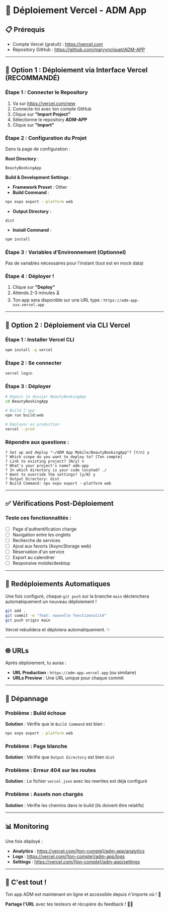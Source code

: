 # 🚀 Déploiement Vercel - ADM App

## 📋 Prérequis
- Compte Vercel (gratuit) : https://vercel.com
- Repository GitHub : https://github.com/marvynclouet/ADM-APP

---

## 🎯 Option 1 : Déploiement via Interface Vercel (RECOMMANDÉ)

### Étape 1 : Connecter le Repository
1. Va sur https://vercel.com/new
2. Connecte-toi avec ton compte GitHub
3. Clique sur **"Import Project"**
4. Sélectionne le repository **ADM-APP**
5. Clique sur **"Import"**

### Étape 2 : Configuration du Projet
Dans la page de configuration :

**Root Directory** :
```
BeautyBookingApp
```

**Build & Development Settings** :
- **Framework Preset** : Other
- **Build Command** : 
```bash
npx expo export --platform web
```
- **Output Directory** : 
```
dist
```
- **Install Command** : 
```bash
npm install
```

### Étape 3 : Variables d'Environnement (Optionnel)
Pas de variables nécessaires pour l'instant (tout est en mock data)

### Étape 4 : Déployer !
1. Clique sur **"Deploy"**
2. Attends 2-3 minutes ⏳
3. Ton app sera disponible sur une URL type : `https://adm-app-xxx.vercel.app`

---

## 🎯 Option 2 : Déploiement via CLI Vercel

### Étape 1 : Installer Vercel CLI
```bash
npm install -g vercel
```

### Étape 2 : Se connecter
```bash
vercel login
```

### Étape 3 : Déployer
```bash
# Depuis le dossier BeautyBookingApp
cd BeautyBookingApp

# Build l'app
npm run build:web

# Déployer en production
vercel --prod
```

### Répondre aux questions :
```
? Set up and deploy "~/ADM App Mobile/BeautyBookingApp"? [Y/n] y
? Which scope do you want to deploy to? [Ton compte]
? Link to existing project? [N/y] n
? What's your project's name? adm-app
? In which directory is your code located? ./
? Want to override the settings? [y/N] y
? Output Directory: dist
? Build Command: npx expo export --platform web
```

---

## ✅ Vérifications Post-Déploiement

### Teste ces fonctionnalités :
- [ ] Page d'authentification charge
- [ ] Navigation entre les onglets
- [ ] Recherche de services
- [ ] Ajout aux favoris (AsyncStorage web)
- [ ] Réservation d'un service
- [ ] Export au calendrier
- [ ] Responsive mobile/desktop

---

## 🔄 Redéploiements Automatiques

Une fois configuré, chaque `git push` sur la branche `main` déclenchera automatiquement un nouveau déploiement !

```bash
git add .
git commit -m "feat: nouvelle fonctionnalité"
git push origin main
```

Vercel rebuildera et déploiera automatiquement. ✨

---

## 🌐 URLs

Après déploiement, tu auras :
- **URL Production** : `https://adm-app.vercel.app` (ou similaire)
- **URLs Preview** : Une URL unique pour chaque commit

---

## 🐛 Dépannage

### Problème : Build échoue
**Solution** : Vérifie que le `Build Command` est bien :
```bash
npx expo export --platform web
```

### Problème : Page blanche
**Solution** : Vérifie que `Output Directory` est bien `dist`

### Problème : Erreur 404 sur les routes
**Solution** : Le fichier `vercel.json` avec les rewrites est déjà configuré

### Problème : Assets non chargés
**Solution** : Vérifie les chemins dans le build (ils doivent être relatifs)

---

## 📊 Monitoring

Une fois déployé :
- **Analytics** : https://vercel.com/[ton-compte]/adm-app/analytics
- **Logs** : https://vercel.com/[ton-compte]/adm-app/logs
- **Settings** : https://vercel.com/[ton-compte]/adm-app/settings

---

## 🎉 C'est tout !

Ton app ADM est maintenant en ligne et accessible depuis n'importe où ! 🚀

**Partage l'URL** avec tes testeurs et récupère du feedback ! 📱✨


